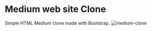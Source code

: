 # Medium web site Clone
Simple HTML Medium clone made with Bootstrap.
![medium-clone](gif/medium-clone.gif)

